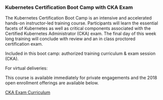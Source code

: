### Kubernetes Certification Boot Camp with CKA Exam

The Kubernetes Certification Boot Camp is an intensive and accelerated hands-on instructor-led training course. Participants will learn the essential facets of Kubernetes as well as critical components associated with the Certified Kubernetes Administrator (CKA) exam. The final day of this week long training will conclude with review and an in class proctored certification exam.

Included in this boot camp: authorized training curriculum & exam session (CKA).

For virtual deliveries:

This course is available immediately for private engagements and the 2018 open enrollment offerings are available below.

[CKA Exam Curriculum](http://rx-m.com/wp-content/uploads/2018/02/cka-v1.9.0.pdf)
